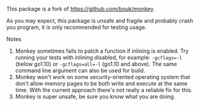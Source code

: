 This package is a fork of https://github.com/bouk/monkey.

As you may expect, this package is unsafe and fragile and probably
crash you program, it is only recommended for testing usage.

Notes

1. Monkey sometimes fails to patch a function if inlining is enabled.
   Try running your tests with inlining disabled, for example:
   `-gcflags=-l` (below go1.10) or `-gcflags=all=-l` (go1.10 and above).
   The same command line argument can also be used for build.
2. Monkey won't work on some security-oriented operating system that
   don't allow memory pages to be both write and execute at the same time.
   With the current approach there's not really a reliable fix for this.
3. Monkey is super unsafe, be sure you know what you are doing.
